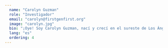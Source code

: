 ```yaml
---
  name: "Carolyn Guzman"
  role: "Investigador"
  email: "carolyn@firstgenfirst.org"
  image: "carolyn.jpg"
  bio: "¡Oye! Soy Carolyn Guzman, nací y crecí en el sureste de Los Ángeles. Actualmente soy un estudiante universitario en el Programa de Éxito Estudiantil de Primera Generación en UCSD y me especializo en Biología Humana. Decidí unirme a FGF porque quiero que otros estudiantes sepan que hay apoyo y gente apoyando tu éxito."
  lang: "es"
  ordering: 4
---
```

